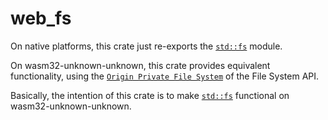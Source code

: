 # web_fs

On native platforms, this crate just re-exports the [`std::fs`] module.

On wasm32-unknown-unknown, this crate provides equivalent functionality, using the [`Origin Private File System`] of the File System API.

Basically, the intention of this crate is to make [`std::fs`] functional on wasm32-unknown-unknown.

[`std::fs`]: https://doc.rust-lang.org/std/fs/index.html
[`Origin private file system`]: https://developer.mozilla.org/en-US/docs/Web/API/File_System_API/Origin_private_file_system.